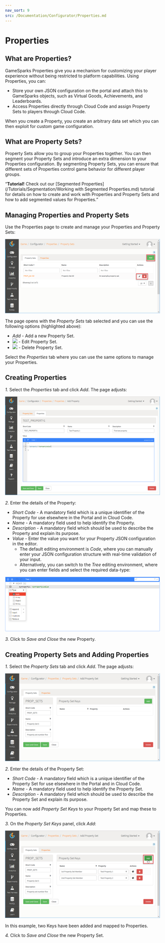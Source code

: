 ```yaml
---
nav_sort: 9
src: /Documentation/Configurator/Properties.md
---
```


# Properties

## What are Properties?

GameSparks Properties give you a mechanism for customizing your player experience without being restricted to platform capabilities. Using Properties, you can:
* Store your own JSON configuration on the portal and attach this to GameSparks objects, such as Virtual Goods, Achievements, and Leaderboards.
* Access Properties directly through Cloud Code and assign Property Sets to players through Cloud Code.

When you create a Property, you create an arbitrary data set which you can then exploit for custom game configuration.

## What are Property Sets?

Property Sets allow you to group your Properties together. You can then segment your Property Sets and introduce an extra dimension to your Properties configuration. By segmenting Property Sets, you can ensure that different sets of Properties control game behavior for different player groups.

<q>**Tutorial!** Check out our [Segmented Properties](/Tutorials/Segmentation/Working with Segmented Properties.md) tutorial for details on how to create and work with Properties and Property Sets and how to add segmented values for Properties.</q>

## Managing Properties and Property Sets

Use the Properties page to create and manage your Properties and Property Sets:

![](img/Properties/8.png)

The page opens with the *Property Sets* tab selected and you can use the following options (highlighted above):

 * *Add* - Add a new Property Set.
 * ![](/img/icons/editicon.png) - Edit Property Set.
 * ![](/img/icons/deleteicon.png) - Delete Property Set.

Select the *Properties* tab where you can use the same options to manage your Properties.

## Creating Properties

*1.* Select the *Properties* tab and click *Add*. The page adjusts:

![](img/Properties/9.png)

*2.* Enter the details of the Property:
* *Short Code* - A mandatory field which is a unique identifier of the Property for use elsewhere in the Portal and in Cloud Code.
* *Name* - A mandatory field used to help identify the Property.
* *Description* - A mandatory field which should be used to describe the Property and explain its purpose.
* *Value* - Enter the value you want for your Property JSON configuration in the editor.
  * The default editing environment is *Code*, where you can manually enter your JSON configuration structure with real-time validation of your input.
  * Alternatively, you can switch to the *Tree* editing environment, where you can enter fields and select the required data-type:

![](img/Properties/10.png)

*3.* Click to *Save and Close* the new Property.


## Creating Property Sets and Adding Properties

*1.* Select the *Property Sets* tab and click *Add*. The page adjusts:

![](img/Properties/11.png)

*2.* Enter the details of the Property Set:
* *Short Code* - A mandatory field which is a unique identifier of the Property Set for use elsewhere in the Portal and in Cloud Code.
* *Name* - A mandatory field used to help identify the Property Set.
* *Description* - A mandatory field which should be used to describe the Property Set and explain its purpose.

You can now add *Property Set Keys* to your Property Set and map these to Properties.

*3.* On the *Property Set Keys* panel, click *Add*:

![](img/Properties/12.png)

In this example, two Keys have been added and mapped to Properties.

*4.* Click to *Save and Close* the new Property Set.
